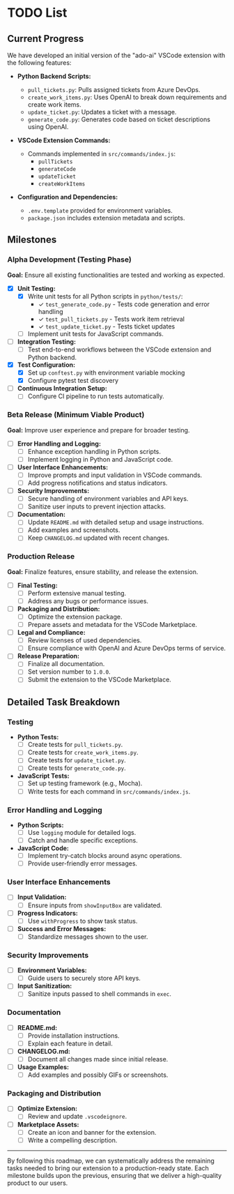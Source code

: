 # TODO List

## Current Progress

We have developed an initial version of the "ado-ai" VSCode extension with the following features:

- **Python Backend Scripts:**
  - `pull_tickets.py`: Pulls assigned tickets from Azure DevOps.
  - `create_work_items.py`: Uses OpenAI to break down requirements and create work items.
  - `update_ticket.py`: Updates a ticket with a message.
  - `generate_code.py`: Generates code based on ticket descriptions using OpenAI.

- **VSCode Extension Commands:**
  - Commands implemented in `src/commands/index.js`:
    - `pullTickets`
    - `generateCode`
    - `updateTicket`
    - `createWorkItems`

- **Configuration and Dependencies:**
  - `.env.template` provided for environment variables.
  - `package.json` includes extension metadata and scripts.

## Milestones

### Alpha Development (Testing Phase)

**Goal:** Ensure all existing functionalities are tested and working as expected.

- [x] **Unit Testing:**
  - [x] Write unit tests for all Python scripts in `python/tests/`:
    - ✓ `test_generate_code.py` - Tests code generation and error handling
    - ✓ `test_pull_tickets.py` - Tests work item retrieval
    - ✓ `test_update_ticket.py` - Tests ticket updates
  - [ ] Implement unit tests for JavaScript commands.
- [ ] **Integration Testing:**
  - [ ] Test end-to-end workflows between the VSCode extension and Python backend.
- [x] **Test Configuration:**
  - [x] Set up `conftest.py` with environment variable mocking
  - [x] Configure pytest test discovery
- [ ] **Continuous Integration Setup:**
  - [ ] Configure CI pipeline to run tests automatically.

### Beta Release (Minimum Viable Product)

**Goal:** Improve user experience and prepare for broader testing.

- [ ] **Error Handling and Logging:**
  - [ ] Enhance exception handling in Python scripts.
  - [ ] Implement logging in Python and JavaScript code.
- [ ] **User Interface Enhancements:**
  - [ ] Improve prompts and input validation in VSCode commands.
  - [ ] Add progress notifications and status indicators.
- [ ] **Security Improvements:**
  - [ ] Secure handling of environment variables and API keys.
  - [ ] Sanitize user inputs to prevent injection attacks.
- [ ] **Documentation:**
  - [ ] Update `README.md` with detailed setup and usage instructions.
  - [ ] Add examples and screenshots.
  - [ ] Keep `CHANGELOG.md` updated with recent changes.

### Production Release

**Goal:** Finalize features, ensure stability, and release the extension.

- [ ] **Final Testing:**
  - [ ] Perform extensive manual testing.
  - [ ] Address any bugs or performance issues.
- [ ] **Packaging and Distribution:**
  - [ ] Optimize the extension package.
  - [ ] Prepare assets and metadata for the VSCode Marketplace.
- [ ] **Legal and Compliance:**
  - [ ] Review licenses of used dependencies.
  - [ ] Ensure compliance with OpenAI and Azure DevOps terms of service.
- [ ] **Release Preparation:**
  - [ ] Finalize all documentation.
  - [ ] Set version number to `1.0.0`.
  - [ ] Submit the extension to the VSCode Marketplace.

## Detailed Task Breakdown

### Testing

- **Python Tests:**
  - [ ] Create tests for `pull_tickets.py`.
  - [ ] Create tests for `create_work_items.py`.
  - [ ] Create tests for `update_ticket.py`.
  - [ ] Create tests for `generate_code.py`.
- **JavaScript Tests:**
  - [ ] Set up testing framework (e.g., Mocha).
  - [ ] Write tests for each command in `src/commands/index.js`.

### Error Handling and Logging

- **Python Scripts:**
  - [ ] Use `logging` module for detailed logs.
  - [ ] Catch and handle specific exceptions.
- **JavaScript Code:**
  - [ ] Implement try-catch blocks around async operations.
  - [ ] Provide user-friendly error messages.

### User Interface Enhancements

- [ ] **Input Validation:**
  - [ ] Ensure inputs from `showInputBox` are validated.
- [ ] **Progress Indicators:**
  - [ ] Use `withProgress` to show task status.
- [ ] **Success and Error Messages:**
  - [ ] Standardize messages shown to the user.

### Security Improvements

- [ ] **Environment Variables:**
  - [ ] Guide users to securely store API keys.
- [ ] **Input Sanitization:**
  - [ ] Sanitize inputs passed to shell commands in `exec`.

### Documentation

- [ ] **README.md:**
  - [ ] Provide installation instructions.
  - [ ] Explain each feature in detail.
- [ ] **CHANGELOG.md:**
  - [ ] Document all changes made since initial release.
- [ ] **Usage Examples:**
  - [ ] Add examples and possibly GIFs or screenshots.

### Packaging and Distribution

- [ ] **Optimize Extension:**
  - [ ] Review and update `.vscodeignore`.
- [ ] **Marketplace Assets:**
  - [ ] Create an icon and banner for the extension.
  - [ ] Write a compelling description.

---

By following this roadmap, we can systematically address the remaining tasks needed to bring our extension to a production-ready state. Each milestone builds upon the previous, ensuring that we deliver a high-quality product to our users.
